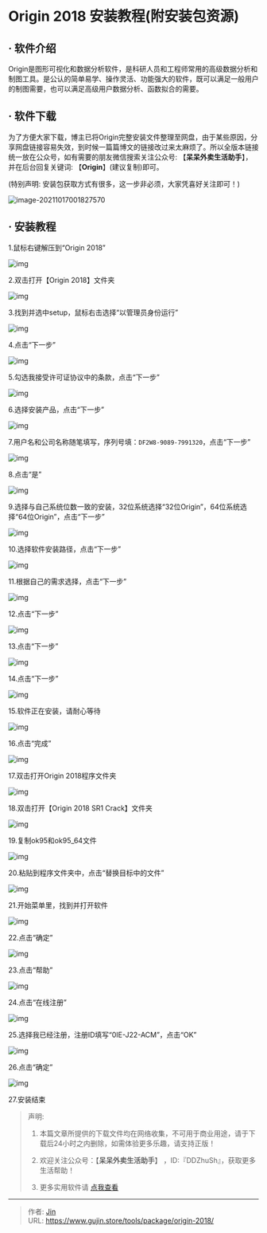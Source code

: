 # Origin 2018 安装教程(附安装包资源)


## · 软件介绍
Origin是图形可视化和数据分析软件，是科研人员和工程师常用的高级数据分析和制图工具。是公认的简单易学、操作灵活、功能强大的软件，既可以满足一般用户的制图需要，也可以满足高级用户数据分析、函数拟合的需要。


## · 软件下载
为了方便大家下载，博主已将Origin完整安装文件整理至网盘，由于某些原因，分享网盘链接容易失效，到时候一篇篇博文的链接改过来太麻烦了。所以全版本链接统一放在公众号，如有需要的朋友微信搜索关注公众号: 【**呆呆外卖生活助手**】，并在后台回复关键词: 【**Origin**】(建议复制)即可。

(特别声明: 安装包获取方式有很多，这一步非必须，大家凭喜好关注即可！)

![image-20211017001827570](https://img.gujin.store/img/image-20211017001827570.png)

## · 安装教程

1.鼠标右键解压到“Origin 2018”

![img](https://img.gujin.store/img/v2-8877303fbf57ada90573a6ee55fea79c_720w.png)



2.双击打开【Origin 2018】文件夹

![img](https://img.gujin.store/img/v2-af34378f38b07b1af0292798e885063f_720w.png)

3.找到并选中setup，鼠标右击选择“以管理员身份运行”

![img](https://img.gujin.store/img/v2-6b924ab72625bc57cb4acc97d46fdb7a_720w.png)

4.点击“下一步”

![img](https://img.gujin.store/img/v2-2f0167ae6e763e7122e0ce7cd0416e9a_720w.png)



5.勾选我接受许可证协议中的条款，点击“下一步”

![img](https://img.gujin.store/img/v2-092eaded0c3a6c765728b6fe33eff51b_720w.png)

6.选择安装产品，点击“下一步”

![img](https://img.gujin.store/img/v2-cf6db14ed74b89242b5ed804c43b3ad9_720w.png)



7.用户名和公司名称随笔填写，序列号填：`DF2W8-9089-7991320`，点击“下一步”

![img](https://img.gujin.store/img/v2-3ac1220de7cb4807575df4b65b52f03b_720w.png)

8.点击“是”

![img](https://img.gujin.store/img/v2-0b814388d08e45029106a28342a7fc36_720w.png)

9.选择与自己系统位数一致的安装，32位系统选择“32位Origin”，64位系统选择“64位Origin”，点击“下一步”

![img](https://img.gujin.store/img/v2-89ff75c6e7c033de7b4b66db24f71b1f_720w.png)

10.选择软件安装路径，点击“下一步”

![img](https://img.gujin.store/img/v2-b8fba87db7eae2a00ea153bf68967d4b_720w.png)

11.根据自己的需求选择，点击“下一步”

![img](https://img.gujin.store/img/v2-99ad901e505d690d4cc827a314f002fb_720w.png)

12.点击“下一步”

![img](https://img.gujin.store/img/v2-a7b98d90f45d42596af6849cf2a41cf9_720w.png)

13.点击“下一步”

![img](https://img.gujin.store/img/v2-24689661aaf0b351e224ad4e9149b346_720w.png)

14.点击“下一步”

![img](https://img.gujin.store/img/v2-66e5d948f2fe134049fff3a0c0ef03f3_720w.png)

15.软件正在安装，请耐心等待

![img](https://img.gujin.store/img/v2-f33d0b5281797e93de9d0aff4ce7008b_720w.png)

16.点击“完成”

![img](https://img.gujin.store/img/v2-3c8e841f6674f57a8cd9b832267822ee_720w.png)

17.双击打开Origin 2018程序文件夹

![img](https://img.gujin.store/img/v2-f32b4764f7eccdc28abf72fa48875a77_720w.png)

18.双击打开【Origin 2018 SR1 Crack】文件夹

![img](https://img.gujin.store/img/v2-857eb0a0c105de8b0c2ea9b88c597ec6_720w.png)

19.复制ok95和ok95_64文件

![img](https://img.gujin.store/img/v2-0f5b1da2648e49ce2718e8913d2ac16a_720w.png)

20.粘贴到程序文件夹中，点击“替换目标中的文件”

![img](https://img.gujin.store/img/v2-29b9b067a148bfb8111cfcf5fe2eb552_720w.png)

21.开始菜单里，找到并打开软件

![img](https://img.gujin.store/img/v2-aea31e2d9fd38d6a632e866701fbb832_720w.png)

22.点击“确定”

![img](https://img.gujin.store/img/v2-8b83d274feba190d73e279e87e671689_720w.png)

23.点击“帮助”

![img](https://img.gujin.store/img/v2-d54ed7569d64bf0992ad155b3f9ebb91_720w.png)

24.点击“在线注册”

![img](https://img.gujin.store/img/v2-b0ea5e3d8353398b9e658e4c390e177b_720w.png)

25.选择我已经注册，注册ID填写“0IE-J22-ACM”，点击“OK”

![img](https://img.gujin.store/img/v2-c90fc34a4581d5268fd8874bf32a9037_720w.png)

26.点击“确定”

![img](https://img.gujin.store/img/v2-ff651252115a79eb6ff8956a594926d0_720w.png)

27.安装结束




> 声明: 
>
> 1. 本篇文章所提供的下载文件均在网络收集，不可用于商业用途，请于下载后24小时之内删除，如需体验更多乐趣，请支持正版！
>
> 2. 欢迎关注公众号：【**呆呆外卖生活助手**】 ，ID:『DDZhuSh』，获取更多生活帮助！
>
> 3. 更多实用软件请  [点我查看](/tools)

---

> 作者: [Jin](https://img.gujin.store/img/favicon.ico)  
> URL: https://www.gujin.store/tools/package/origin-2018/  

